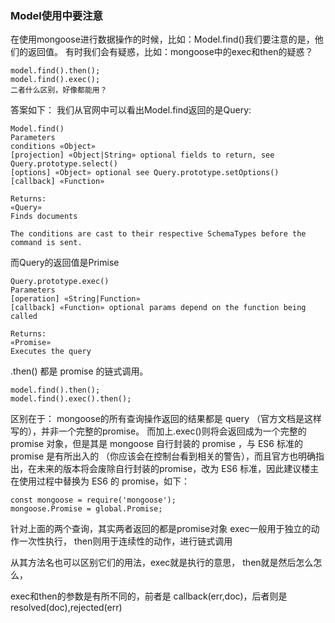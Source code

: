 ### Model使用中要注意
在使用mongoose进行数据操作的时候，比如：Model.find()我们要注意的是，他们的返回值。
有时我们会有疑惑，比如：mongoose中的exec和then的疑惑？
```
model.find().then();
model.find().exec();
二者什么区别，好像都能用？
```
答案如下：
我们从官网中可以看出Model.find返回的是Query:
```
Model.find()
Parameters
conditions «Object»
[projection] «Object|String» optional fields to return, see Query.prototype.select()
[options] «Object» optional see Query.prototype.setOptions()
[callback] «Function»

Returns:
«Query»
Finds documents

The conditions are cast to their respective SchemaTypes before the command is sent.
```
而Query的返回值是Primise
```
Query.prototype.exec()
Parameters
[operation] «String|Function»
[callback] «Function» optional params depend on the function being called

Returns:
«Promise»
Executes the query
```
.then() 都是 promise 的链式调用。
```
model.find().then();
model.find().exec().then();
```
区别在于： mongoose的所有查询操作返回的结果都是 query （官方文档是这样写的），并非一个完整的promise。
而加上.exec()则将会返回成为一个完整的 promise 对象，但是其是 mongoose 自行封装的 promise ，与 ES6 标准的 promise 是有所出入的
（你应该会在控制台看到相关的警告），而且官方也明确指出，在未来的版本将会废除自行封装的promise，改为 ES6 标准，因此建议楼主在使用过程中替换为 
ES6 的 promise，如下：
```
const mongoose = require('mongoose');
mongoose.Promise = global.Promise;
```
针对上面的两个查询，其实两者返回的都是promise对象
exec一般用于独立的动作一次性执行，
then则用于连续性的动作，进行链式调用

从其方法名也可以区别它们的用法，exec就是执行的意思，
then就是然后怎么怎么，

exec和then的参数是有所不同的，前者是 callback(err,doc)，后者则是 resolved(doc),rejected(err)
